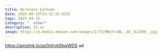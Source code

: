 ```yaml
---
title: Wireless Earbuds
date: 2025-09-15T13:12:15.425Z
tags: 2025-09-15
Category: "  other"
description: 25.xx
image: https://m.media-amazon.com/images/I/71cMWyT+uNL._AC_SL1500_.jpg
---
```

https://amzlink.to/az0nVvk0bwWDS  ad